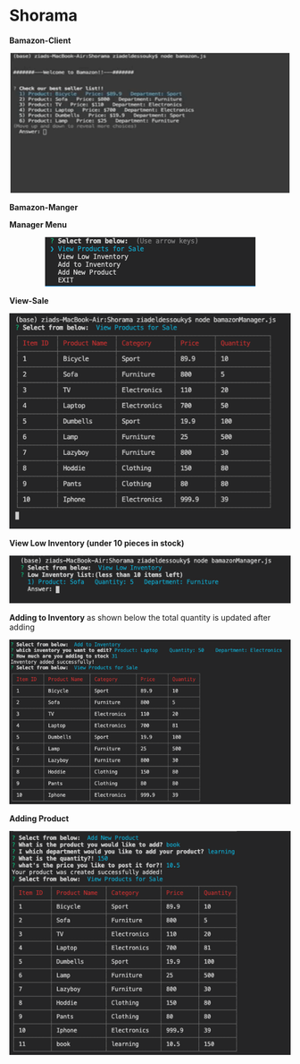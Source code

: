 # Shorama

**Bamazon-Client**

<p align="center">
  <img  src="giphy/bamazon-client.gif" height=250px width=500px >
</p>


**Bamazon-Manger**

**Manager Menu**

<p align="center">
  <img  src="giphy/menu.png">
</p>

**View-Sale**

<p align="center">
  <img  src="giphy/View-Sale.png">
</p>


**View Low Inventory (under 10 pieces in stock)**

<p align="center">
  <img  src="giphy/lowinv.png">
</p>


**Adding to Inventory**
<h>as shown below the total quantity is updated after adding<h>
<p align="center">
  <img  src="giphy/adding inv.png">
</p>


**Adding Product**

<p align="center">
  <img  src="giphy/add product.png">
</p>